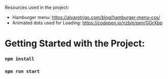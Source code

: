 Resources used in the project:
- Hamburger menu: https://alvarotrigo.com/blog/hamburger-menu-css/
- Animated dots used for Loading: https://codepen.io/nzbin/pen/GGrXbp


# Getting Started with the Project:

### `npm install`
### `npm run start`